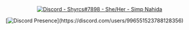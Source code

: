 <div align="center"><a href="https://discord.gg"><img alt="Discord - Shyrcs#7898 - She/Her - Simp Nahida" src=""></a></div>

[![Discord Presence](https://lanyard-profile-readme.vercel.app/api/94490510688792576?theme=light&bg=809ecf&animated=false&hideDiscrim=true&borderRadius=30px&idleMessage=Probably%20doing%20something%20else...)](https://discord.com/users/996551523788128356)
